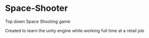 # Space-Shooter
Top down Space Shooting game


Created to learn the unity engine while working full time at a retail job
